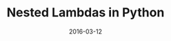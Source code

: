 ---
layout: post
title: "Nested Lambdas in Python"
date: 2016-03-12
detail: "De-obfuscating code"
---